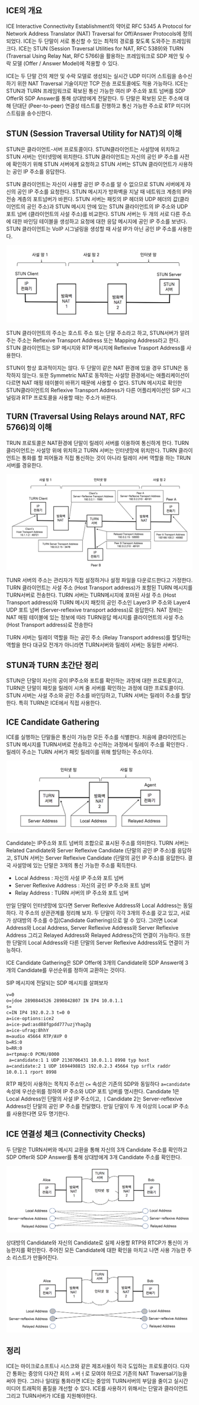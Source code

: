 ## ICE의 개요

 ICE Interactive Connectivity Establishment의 약어로 RFC 5345 A Protocol for Network Address Translator (NAT) Traversal for Off/Answer Protocols에 정의되었다. ICE는 두 단말이 서로 통신할 수 있는 최적의 경로를 찾도록 도와주는 프레임워크다. ICE는 STUN (Session Traversal Utilities for NAT, RFC 5389)와 TURN (Traversal Using Relay Nat, RFC 5766)을 활용하는 프레임워크로 SDP 제안 및 수락 모델 (Offer / Answer Model)에 적용할 수 있다.

ICE는 두 단말 간의 제안 및 수락 모델로 생성되는 실시간 UDP 미디어 스트림을 송수신하기 위한 NAT Traversal 기술이지만 TCP 전송 프로토콜에도 적용 가능하다. ICE는 STUN과 TURN 프레임워크로 확보된 통신 가능한 여러 IP 주소와 포트 넘버를 SDP Offer와 SDP Answer를 통해 상대방에게 전달한다. 두 단말은 확보된  모든 주소에 대해 단대단 (Peer-to-peer) 연결성 테스트를 진행하고 통신 가능한 주소로 RTP 미디어 스트림을 송수신한다.

## STUN (Session Traversal Utility for NAT)의 이해

STUN은 클라이언트-서버 프로토콜이다. STUN클라이언트는 사설망에 위치하고 STUN 서버는 인터넷망에 위치한다. STUN 클라이언트는 자신의 공인 IP 주소를 사전에 확인하기 위해 STUN 서버에게 요청하고 STUN 서버는 STUN 클라이언트가 사용하는 공인 IP 주소를 응답한다.

STUN 클라이언트는 자신이 사용할 공인 IP 주소를 알 수 없으므로 STUN 서버에게 자신의 공인 IP 주소를 요청한다. STUN 메시지가 방화벽을 지날 때 네트워크 계층의 IP와 전송 계층의 포트넘버가 바뀐다. STUN 서버는 패킷의 IP 헤더와 UDP 헤더의 값(클라이언트의 공인 주소)과 STUN 메시지 안에 있는 STUN 클라이언트의 IP 주소와 UDP 포트 넘버 (클라이언트의 사설 주소)를 비교한다. STUN 서버는 두 개의 서로 다른 주소에 대한 바인딩 테이블을 생성하고 요청에 대한 응답 메시지에 공인 IP 주소를 보낸다. STUN 클라이언트는 VoIP 시그널링을 생성할 때 사설 IP가 아닌 공인 IP 주소를 사용한다.

![RFC 5389의 STUN](./image/30_1.png)

STUN 클라이언트의 주소는 호스트 주소 또는 단말 주소라고 하고, STUN서버가 알려주는 주소는 Reflexive Transport Address 또는 Mapping Address라고 한다. STUN 클라이언트는 SIP 메시지와 RTP 메시지에 Reflexive Trasport Address를 사용한다.

 STUN이 항상 효과적이지는 않다. 두 단말이 같은 NAT 환경에 있을 경우 STUN은 동작하지 않는다. 또한 Symmetric NAT로 동작하는 사설망 환경에서는 애플리케이션이 다르면 NAT 매핑 테이블이 바뀌기 때문에 사용할 수 없다. STUN 메시지로 확인한 STUN클라이언트의 Reflexive Transport Address가 다른 어플리케이션인 SIP 시그널링과 RTP 프로토콜을 사용할 때는 주소가 바뀐다.

## TURN (Traversal Using Relays around NAT, RFC 5766)의 이해

TRUN 프로토콜은 NAT환경에 단말이 릴레이 서버를 이용하여 통신하게 한다. TURN 클라이언트는 사설망 위에 위치하고 TURN 서버는 인터넷망에 위치한다. TURN 클라이언트는 통화를 할 피어들과 직접 통신하는 것이 아니라 릴레이 서버 역할을 하는 TRUN 서버를 경유한다.

![RFC 5766 TURN](./image/30_2.png)

TUNR 서버의 주소는 관리자가 직접 설정하거나 설정 파일을 다운로드한다고 가정한다. TURN 클라이언트는 사설 주소 (Host Transport address)가 포함된 TURN 메시지를 TURN서버로 전송한다. TURN 서버는 TURN메시지에 포마된 사설 주소 (Host Transport address)와 TURN 메시지 패킷의 공인 주소인 Layer3 IP 주소와 Layer4 UDP 포트 넘버 (Server-reflexive transport address)로 응답한다. NAT 장비는 NAT 매핑 테이블에 있는 정보에 따라 TURN응답 메시지를 클라이언트의 사설 주소 (Host Transport address)로 전송한다

TURN 서버는 릴레이 역할을 하는 공인 주소 (Relay Transport address)를 할당하는 역할을 한다 대규모 전개가 아니라면 TURN서버와 릴레이 서버는 동일한 서버다.

## STUN과 TURN 초간단 정리

STUN은 단말이 자신의 공이 IP주소와 포트를 확인하는 과정에 대한 프로토콜이고, TURN은 단말이 패킷을 릴레이 시켜 줄 서버를 확인하는 과정에 대한 프로토콜이다. STUN 서버는 사설 주소와 공인 주소를 바인딩하고, TURN 서버는 릴레이 주소를 할당한다. 특히 TURN은 ICE에서 직접 사용한다.

## ICE Candidate Gathering

ICE를 실행하는 단말들은 통신이 가능한 모든 주소를 식별한다. 처음에 클라이언트는 STUN 메시지를 TURN서버로 전송하고 수신하는 과정에서 릴레이 주소를 확인한다 . 릴레이 주소는 TURN 서버가 패킷 릴레이를 위해 할당하는 주소이다.

![ICE Candidate Relationship](./image/30_3.png)

Candidate는 IP주소와 포트 넘버의 조합으로 표시된 주소를 의미한다. TURN 서버는 Related Candidate와 Server Reflexive Candidate (단말의 공인 IP 주소)를 응답하고, STUN 서버는 Server Reflexive Candidate (단말의 공인 IP 주소)를 응답한다. 결국 사설망에 있는 단말은 3개의 통신 가능한 주소를 획득한다.

- Local Address : 자신의 사설 IP 주소와 포트 넘버
- Server Reflexive Address : 자신의 공인 IP 주소와 포트 넘버
- Relay Address : TURN 서버의 IP 주소와 포트 넘버

만일 단말이 인터넷망에 있다면 Server Reflexive Address와 Local Address는 동일하다. 각 주소의 상관관계를 정리해 보자. 두 단말이 각각 3개의 주소를 갖고 있고, 서로가 상대방의 주소를 수집(Candidate Gathering)으로 알 수 있다. 그러면 Local Address와 Local Address, Server Reflexive Address와 Server Reflexive Address 그리고 Relayed Address와 Relayed Address간의 연결이 가능하다. 또한 한 단말의 Local Address와 다른 단말의 Server Reflexive Address와도 연결이 가능하다.

ICE Candidate Gathering은 SDP Offer에 3개의 Candidate와 SDP Answer에 3개의 Candidate를 우선순위를 정하여 교환하는 것이다.

SIP 메시지에 전달되는 SDP 메시지를 살펴보자

```sip
v=0
o=jdoe 2890844526 2890842807 IN IP4 10.0.1.1
s=
c=IN IP4 192.0.2.3 t=0 0
a=ice-options:ice2
a=ice-pwd:asd88fgpdd777uzjYhagZg
a=ice-ufrag:8hhY
m=audio 45664 RTP/AVP 0
b=RS:0
b=RR:0
a=rtpmap:0 PCMU/8000
 a=candidate:1 1 UDP 2130706431 10.0.1.1 8998 typ host
a=candidate:2 1 UDP 1694498815 192.0.2.3 45664 typ srflx raddr  10.0.1.1 rport 8998
```

RTP 패킷이 사용하는 목적지 주소인 `c=` 속성은 기존의 SDP와 동일하다 `a=candidate` 속성에 우선순위를 정하여 IP 주소와 UDP 포트 넘버를 명시한다. Candidate 1은 Local Address인 단말의 사설 IP 주소이고, ㅣCandidate 2는 Server-reflexive Address인 단말의 공인 IP 주소를 전달했다. 만일 단말이 두 개 이상의 Local IP 주소를 사용한다면 모두 명기한다.

## ICE 연결성 체크 (Connectivity Checks)

두 단말은 TURN서버와 메시지 교환을 통해 자신의 3개 Candidate 주소를 확인하고 SDP Offer와 SDP Answer를 통해 상대방에게 3개 Candidate 주소를 확인한다.

![ICE Candidate Gathering](./image/30_4.png)

상대방의 Candidate와 자신의 Candidate로 실제 사용할 RTP와 RTCP가 통신이 가능한지를 확인한다. 주어진 모든 Candidate에 대한 확인을 마치고 나면 사용 가능한 주소 리스트가 만들어진다.

![ICE Connectivey Checks](./image/30_5.png)

## 정리

ICE는 마이크로소프트나 시스코와 같은 제조사들이 적극 도입하는 프로토콜이다. 다자간 통화는 중앙의 다자간 회의 ㅅ버ㅓ로 모여야 하므로 기존의 NAT Traversal기능을 써야 한다. 그러나 일대일 통화라면 ICE는 중앙의 TURN서버의 부담을 줄이고 실시간 미디어 트래픽의 품질을 개선할 수 있다. ICE를 사용하기 위해서는 단말과 클라이언트 그리고 TURN서버가 ICE를 지원해야한다.